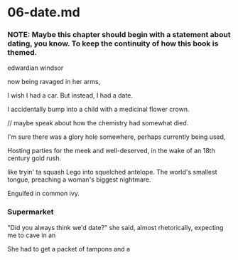 # 06-date.md

### NOTE: Maybe this chapter should begin with a statement about dating, you know. To keep the continuity of how this book is themed.

edwardian
windsor

now being ravaged in her arms,

I wish I had a car. But instead, I had a date.

I accidentally bump into a child with a medicinal flower crown.

// maybe speak about how the chemistry had somewhat died.

I'm sure there was a glory hole somewhere, perhaps currently being used,

Hosting parties for the meek and well-deserved, in the wake of an 18th century gold rush.

like tryin' ta squash Lego into squelched antelope. The world's smallest tongue, preaching a woman's biggest nightmare.

Engulfed in common ivy.

### Supermarket

"Did you always think we'd date?" she said, almost rhetorically, expecting me to cave in an

She had to get a packet of tampons and a
